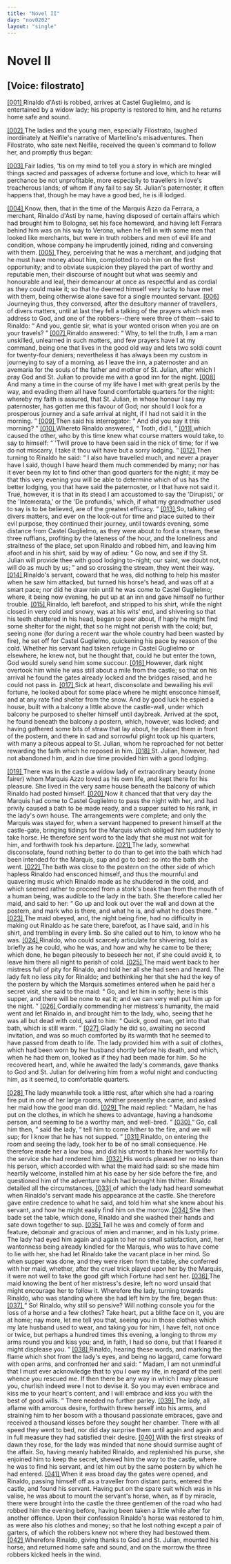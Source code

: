 ```yaml
---
title: "Novel II"
day: "nov0202"
layout: "single"
---
```

<div id="nov0202" type="novella" who="filostrato">
 <h1>
  Novel II
 </h1>
 <p>
  <h2>
   [Voice: filostrato]
  </h2>
 </p>
 <argument>
  <p>
   <a href="{{ site.baseurl }}itDecameron/nov0202#p02020001" id="p02020001">
    [001]
   </a>
   Rinaldo d'Asti is robbed, arrives at Castel Guglielmo,
 and is entertained by a widow lady; his property is
 restored to him, and he returns home safe and sound.
  </p>
 </argument>
 <div3 type="commentary" who="author">
  <p>
   <a href="{{ site.baseurl }}itDecameron/nov0202#p02020002" id="p02020002">
    [002]
   </a>
   The
   ladies and the young men, especially Filostrato, laughed
	inordinately at Neifile's narrative of Martellino's misadventures.
	Then Filostrato, who sate next Neifile, received the queen's command
	to follow her, and promptly thus began:
  </p>
 </div3>
 <div3 type="commentary" who="filostrato">
  <p>
   <a href="{{ site.baseurl }}itDecameron/nov0202#p02020003" id="p02020003">
    [003]
   </a>
   Fair ladies, 'tis on my mind to tell you a story in which are
 mingled things sacred and passages of adverse fortune and love,
 which to hear will perchance be not unprofitable, more especially to
 travellers in love's treacherous lands; of whom if any fail to say St.
 Julian's paternoster, it often happens that, though he may have a
 good bed, he is ill lodged.
  </p>
 </div3>
 <p>
  <a href="{{ site.baseurl }}itDecameron/nov0202#p02020004" id="p02020004">
   [004]
  </a>
  Know, then, that in the time of the Marquis Azzo da Ferrara, a
 merchant, Rinaldo d'Asti by name, having disposed of certain affairs
 which had brought him to Bologna, set his face homeward, and
 having left Ferrara behind him was on his way to Verona, when he
 fell in with some men that looked like merchants, but were in truth
 robbers and men of evil life and condition, whose company he
      imprudently joined, riding and conversing with them.
  <a href="{{ site.baseurl }}itDecameron/nov0202#p02020005" id="p02020005">
   [005]
  </a>
  They, perceiving
 that he was a merchant, and judging that he must have
 money about him, complotted to rob him on the first opportunity;
 and to obviate suspicion they played the part of worthy and reputable
 men, their discourse of nought but what was seemly and honourable
 and leal, their demeanour at once as respectful and as cordial as they
 could make it; so that he deemed himself very lucky to have met
 with them, being otherwise alone save for a single mounted servant.
  <a href="{{ site.baseurl }}itDecameron/nov0202#p02020006" id="p02020006">
   [006]
  </a>
  Journeying
 thus, they conversed, after the desultory manner of travellers,
 of divers matters, until at last they fell a talking of the prayers which
 men address to God, and one of the robbers--there were three of
 them--said to Rinaldo:
  <q direct="unspecified">
   And you, gentle sir, what is your wonted
 orison when you are on your travels?
  </q>
  <a href="{{ site.baseurl }}itDecameron/nov0202#p02020007" id="p02020007">
   [007]
  </a>
  Rinaldo answered:
  <q direct="unspecified">
   Why,
 to tell the truth, I am a man unskilled, unlearned in such matters,
 and few prayers have I at my command, being one that lives in the
 good old way and lets two soldi count for twenty-four deniers;
 nevertheless it has always been my custom in journeying to say of a
 morning, as I leave the inn, a paternoster and an avemaria for the
 souls of the father and mother of St. Julian, after which I pray God
 and St. Julian to provide me with a good inn for the night.
   <a href="{{ site.baseurl }}itDecameron/nov0202#p02020008" id="p02020008">
    [008]
   </a>
   And
 many a time in the course of my life have I met with great perils by
 the way, and evading them all have found comfortable quarters for
 the night: whereby my faith is assured, that St. Julian, in whose
 honour I say my paternoster, has gotten me this favour of God; nor
 should I look for a prosperous journey and a safe arrival at night, if
 I had not said it in the morning.
  </q>
  <a href="{{ site.baseurl }}itDecameron/nov0202#p02020009" id="p02020009">
   [009]
  </a>
  Then said his interrogator:
  <q direct="unspecified">
   And did you say it this morning?
  </q>
  <a href="{{ site.baseurl }}itDecameron/nov0202#p02020010" id="p02020010">
   [010]
  </a>
  Whereto Rinaldo answered,
  <q direct="unspecified">
   Troth, did I,
  </q>
  <a href="{{ site.baseurl }}itDecameron/nov0202#p02020011" id="p02020011">
   [011]
  </a>
  which caused the other, who by this time knew
 what course matters would take, to say to himself:
  <q direct="unspecified">
   'Twill prove
 to have been said in the nick of time; for if we do not miscarry, I
 take it thou wilt have but a sorry lodging.
  </q>
  <a href="{{ site.baseurl }}itDecameron/nov0202#p02020012" id="p02020012">
   [012]
  </a>
  Then turning to
 Rinaldo he said:
  <q direct="unspecified">
   I also have travelled much, and never a prayer
 have I said, though I have heard them much commended by many;
 nor has it ever been my lot to find other than good quarters for the
 night; it may be that this very evening you will be able to determine
 which of us has the better lodging, you that have said the paternoster,
 or I that have not said it. True, however, it is that in its stead I
 am accustomed to say the 'Dirupisti,' or the 'Intemerata,' or the
 'De profundis,' which, if what my grandmother used to say is to be
 believed, are of the greatest efficacy.
  </q>
  <a href="{{ site.baseurl }}itDecameron/nov0202#p02020013" id="p02020013">
   [013]
  </a>
  So, talking of divers matters,
 and ever on the look-out for time and place suited to their evil
 purpose, they continued their journey, until towards evening, some
 distance from Castel Guglielmo, as they were about to ford a stream,
 these three ruffians, profiting by the lateness of the hour, and the
 loneliness and straitness of the place, set upon Rinaldo and robbed
 him, and leaving him afoot and in his shirt, said by way of adieu:
  <q direct="unspecified">
   Go now, and see if thy St. Julian will provide thee with good
 lodging to-night; our saint, we doubt not, will do as much by us;
  </q>
  and so crossing the stream, they went their way.
  <a href="{{ site.baseurl }}itDecameron/nov0202#p02020014" id="p02020014">
   [014]
  </a>
  Rinaldo's servant,
 coward that he was, did nothing to help his master when he saw him
 attacked, but turned his horse's head, and was off at a smart pace;
 nor did he draw rein until he was come to Castel Guglielmo; where,
 it being now evening, he put up at an inn and gave himself no
 further trouble.
  <a href="{{ site.baseurl }}itDecameron/nov0202#p02020015" id="p02020015">
   [015]
  </a>
  Rinaldo, left barefoot, and stripped to his shirt,
 while the night closed in very cold and snowy, was at his wits' end,
 and shivering so that his teeth chattered in his head, began to peer
 about, if haply he might find some shelter for the night, that so
 he might not perish with the cold; but, seeing none (for during a
 recent war the whole country had been wasted by fire), he set off for
 Castel Guglielmo, quickening his pace by reason of the cold.
 Whether his servant had taken refuge in Castel Guglielmo or
 elsewhere, he knew not, but he thought that, could he but enter
 the town, God would surely send him some succour.
  <a href="{{ site.baseurl }}itDecameron/nov0202#p02020016" id="p02020016">
   [016]
  </a>
  However,
 dark night overtook him while he was still about a mile from the
 castle; so that on his arrival he found the gates already locked and
 the bridges raised, and he could not pass in.
  <a href="{{ site.baseurl }}itDecameron/nov0202#p02020017" id="p02020017">
   [017]
  </a>
  Sick at heart, disconsolate
 and bewailing his evil fortune, he looked about for some
 place where he might ensconce himself, and at any rate find shelter
 from the snow. And by good luck he espied a house, built with a
 balcony a little above the castle-wall, under which balcony he
 purposed to shelter himself until daybreak. Arrived at the spot, he
 found beneath the balcony a postern, which, however, was locked;
 and having gathered some bits of straw that lay about, he placed
 them in front of the postern, and there in sad and sorrowful plight
 took up his quarters, with many a piteous appeal to St. Julian, whom
 he reproached for not better rewarding the faith which he reposed
 in him.
  <a href="{{ site.baseurl }}itDecameron/nov0202#p02020018" id="p02020018">
   [018]
  </a>
  St. Julian, however, had not abandoned him, and in due
 time provided him with a good lodging.
 </p>
 <p>
  <a href="{{ site.baseurl }}itDecameron/nov0202#p02020019" id="p02020019">
   [019]
  </a>
  There was in the castle a widow lady of extraordinary beauty
 (none fairer) whom Marquis Azzo loved as his own life, and kept
 there for his pleasure. She lived in the very same house beneath
 the balcony of which Rinaldo had posted himself.
  <a href="{{ site.baseurl }}itDecameron/nov0202#p02020020" id="p02020020">
   [020]
  </a>
  Now it chanced
 that that very day the Marquis had come to Castel Guglielmo to
 pass the night with her, and had privily caused a bath to be made
  ready, and a supper suited to his rank, in the lady's own house.
 The arrangements were complete; and only the Marquis was stayed
 for, when a servant happened to present himself at the castle-gate,
 bringing tidings for the Marquis which obliged him suddenly to take
 horse. He therefore sent word to the lady that she must not wait
 for him, and forthwith took his departure.
  <a href="{{ site.baseurl }}itDecameron/nov0202#p02020021" id="p02020021">
   [021]
  </a>
  The lady, somewhat
 disconsolate, found nothing better to do than to get into the bath
 which had been intended for the Marquis, sup and go to bed: so
 into the bath she went.
  <a href="{{ site.baseurl }}itDecameron/nov0202#p02020022" id="p02020022">
   [022]
  </a>
  The bath was close to the postern on the
 other side of which hapless Rinaldo had ensconced himself, and thus
 the mournful and quavering music which Rinaldo made as he
 shuddered in the cold, and which seemed rather to proceed from a
 stork's beak than from the mouth of a human being, was audible to
 the lady in the bath. She therefore called her maid, and said to
 her:
  <q direct="unspecified">
   Go up and look out over the wall and down at the postern,
 and mark who is there, and what he is, and what he does there.
  </q>
  <a href="{{ site.baseurl }}itDecameron/nov0202#p02020023" id="p02020023">
   [023]
  </a>
  The maid obeyed, and, the night being fine, had no difficulty in
 making out Rinaldo as he sate there, barefoot, as I have said, and in
 his shirt, and trembling in every limb. So she called out to him,
 to know who he was.
  <a href="{{ site.baseurl }}itDecameron/nov0202#p02020024" id="p02020024">
   [024]
  </a>
  Rinaldo, who could scarcely articulate for
 shivering, told as briefly as he could, who he was, and how and why
 he came to be there; which done, he began piteously to beseech
 her not, if she could avoid it, to leave him there all night to perish of
 cold.
  <a href="{{ site.baseurl }}itDecameron/nov0202#p02020025" id="p02020025">
   [025]
  </a>
  The maid went back to her mistress full of pity for Rinaldo,
 and told her all she had seen and heard. The lady felt no less pity
 for Rinaldo; and bethinking her that she had the key of the postern
 by which the Marquis sometimes entered when he paid her a secret
 visit, she said to the maid:
  <q direct="unspecified">
   Go, and let him in softly; here is
 this supper, and there will be none to eat it; and we can very well
 put him up for the night.
  </q>
  <a href="{{ site.baseurl }}itDecameron/nov0202#p02020026" id="p02020026">
   [026]
  </a>
  Cordially commending her mistress's
 humanity, the maid went and let Rinaldo in, and brought him to the
 lady, who, seeing that he was all but dead with cold, said to him:
  <q direct="unspecified">
   Quick, good man, get into that bath, which is still warm.
  </q>
  <a href="{{ site.baseurl }}itDecameron/nov0202#p02020027" id="p02020027">
   [027]
  </a>
  Gladly he did so, awaiting no second invitation, and was so much
 comforted by its warmth that he seemed to have passed from death
 to life. The lady provided him with a suit of clothes, which
 had been worn by her husband shortly before his death, and which,
 when he had them on, looked as if they had been made for him. So
  he recovered heart, and, while he awaited the lady's commands, gave
 thanks to God and St. Julian for delivering him from a woful night
 and conducting him, as it seemed, to comfortable quarters.
 </p>
 <p>
  <a href="{{ site.baseurl }}itDecameron/nov0202#p02020028" id="p02020028">
   [028]
  </a>
  The lady meanwhile took a little rest, after which she had a
 roaring fire put in one of her large rooms, whither presently she
 came, and asked her maid how the good man did.
  <a href="{{ site.baseurl }}itDecameron/nov0202#p02020029" id="p02020029">
   [029]
  </a>
  The maid
 replied:
  <q direct="unspecified">
   Madam, he has put on the clothes, in which he shews
 to advantage, having a handsome person, and seeming to be a worthy
 man, and well-bred.
  </q>
  <a href="{{ site.baseurl }}itDecameron/nov0202#p02020030" id="p02020030">
   [030]
  </a>
  <q direct="unspecified">
   Go, call him then,
  </q>
  said the lady,
  <q direct="unspecified">
   tell him
 to come hither to the fire, and we will sup; for I know that he has
 not supped.
  </q>
  <a href="{{ site.baseurl }}itDecameron/nov0202#p02020031" id="p02020031">
   [031]
  </a>
  Rinaldo, on entering the room and seeing the lady,
 took her to be of no small consequence. He therefore made her a
 low bow, and did his utmost to thank her worthily for the service
 she had rendered him.
  <a href="{{ site.baseurl }}itDecameron/nov0202#p02020032" id="p02020032">
   [032]
  </a>
  His words pleased her no less than his
 person, which accorded with what the maid had said: so she made
 him heartily welcome, installed him at his ease by her side before the
 fire, and questioned him of the adventure which had brought him
 thither. Rinaldo detailed all the circumstances,
  <a href="{{ site.baseurl }}itDecameron/nov0202#p02020033" id="p02020033">
   [033]
  </a>
  of which the lady
 had heard somewhat when Rinaldo's servant made his appearance at
 the castle. She therefore gave entire credence to what he said, and
 told him what she knew about his servant, and how he might easily
 find him on the morrow.
  <a href="{{ site.baseurl }}itDecameron/nov0202#p02020034" id="p02020034">
   [034]
  </a>
  She then bade set the table, which done,
 Rinaldo and she washed their hands and sate down together to sup.
  <a href="{{ site.baseurl }}itDecameron/nov0202#p02020035" id="p02020035">
   [035]
  </a>
  Tall he was and comely of form and feature, debonair and gracious
 of mien and manner, and in his lusty prime. The lady had eyed
 him again and again to her no small satisfaction, and, her wantonness
 being already kindled for the Marquis, who was to have come
 to lie with her, she had let Rinaldo take the vacant place in her
 mind. So when supper was done, and they were risen from the
 table, she conferred with her maid, whether, after the cruel trick
 played upon her by the Marquis, it were not well to take the good
 gift which Fortune had sent her.
  <a href="{{ site.baseurl }}itDecameron/nov0202#p02020036" id="p02020036">
   [036]
  </a>
  The maid knowing the bent of
 her mistress's desire, left no word unsaid that might encourage her
 to follow it. Wherefore the lady, turning towards Rinaldo, who
 was standing where she had left him by the fire, began thus:
  <a href="{{ site.baseurl }}itDecameron/nov0202#p02020037" id="p02020037">
   [037]
  </a>
  <q direct="unspecified">
   So!
 Rinaldo, why still so pensive? Will nothing console you for the
 loss of a horse and a few clothes? Take heart, put a blithe face on
 it, you are at home; nay more, let me tell you that, seeing you in
   those clothes which my late husband used to wear, and taking you
 for him, I have felt, not once or twice, but perhaps a hundred times
 this evening, a longing to throw my arms round you and kiss you;
 and, in faith, I had so done, but that I feared it might displease you.
  </q>
  <a href="{{ site.baseurl }}itDecameron/nov0202#p02020038" id="p02020038">
   [038]
  </a>
  Rinaldo, hearing these words, and marking the flame which shot
 from the lady's eyes, and being no laggard, came forward with open
 arms, and confronted her and said:
  <q direct="unspecified">
   Madam, I am not unmindful
 that I must ever acknowledge that to you I owe my life, in regard
 of the peril whence you rescued me. If then there be any way in
 which I may pleasure you, churlish indeed were I not to devise it.
 So you may even embrace and kiss me to your heart's content, and
 I will embrace and kiss you with the best of good wills.
  </q>
  There
 needed no further parley.
  <a href="{{ site.baseurl }}itDecameron/nov0202#p02020039" id="p02020039">
   [039]
  </a>
  The lady, all aflame with amorous desire,
 forthwith threw herself into his arms, and straining him to her
 bosom with a thousand passionate embraces, gave and received a
 thousand kisses before they sought her chamber. There with all
 speed they went to bed, nor did day surprise them until again and
 again and in full measure they had satisfied their desire.
  <a href="{{ site.baseurl }}itDecameron/nov0202#p02020040" id="p02020040">
   [040]
  </a>
  With the
 first streaks of dawn they rose, for the lady was minded that none
 should surmise aught of the affair. So, having meanly habited
 Rinaldo, and replenished his purse, she enjoined him to keep the
 secret, shewed him the way to the castle, where he was to find his
 servant, and let him out by the same postern by which he had
 entered.
  <a href="{{ site.baseurl }}itDecameron/nov0202#p02020041" id="p02020041">
   [041]
  </a>
  When it was broad day the gates were opened, and
 Rinaldo, passing himself off as a traveller from distant parts, entered
 the castle, and found his servant. Having put on the spare suit
 which was in his valise, he was about to mount the servant's horse,
 when, as if by miracle, there were brought into the castle the three
 gentlemen of the road who had robbed him the evening before,
 having been taken a little while after for another offence. Upon
 their confession Rinaldo's horse was restored to him, as were also his
 clothes and money; so that he lost nothing except a pair of garters,
 of which the robbers knew not where they had bestowed them.
  <a href="{{ site.baseurl }}itDecameron/nov0202#p02020042" id="p02020042">
   [042]
  </a>
  Wherefore Rinaldo, giving thanks to God and St. Julian, mounted
 his horse, and returned home safe and sound, and on the morrow the
 three robbers kicked heels in the wind.
 </p>
</div>